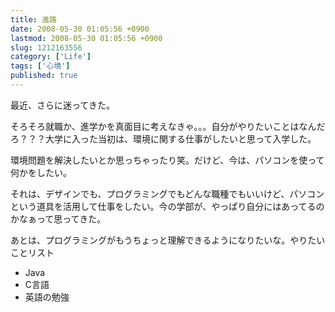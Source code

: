 ```yaml
---
title: 進路
date: 2008-05-30 01:05:56 +0900
lastmod: 2008-05-30 01:05:56 +0900
slug: 1212163556
category: ['Life']
tags: ['心境']
published: true
---
```



最近、さらに迷ってきた。

そろそろ就職か、進学かを真面目に考えなきゃ。。。自分がやりたいことはなんだろ？？？大学に入った当初は、環境に関する仕事がしたいと思って入学した。

環境問題を解決したいとか思っちゃったり笑。だけど、今は、パソコンを使って何かをしたい。

それは、デザインでも、プログラミングでもどんな職種でもいいけど、パソコンという道具を活用して仕事をしたい。今の学部が、やっぱり自分にはあってるのかなぁって思ってきた。

あとは、プログラミングがもうちょっと理解できるようになりたいな。やりたいことリスト

- Java
- C言語
- 英語の勉強

